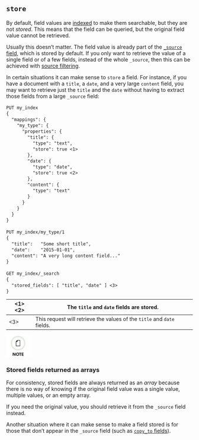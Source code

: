 ## `store`

By default, field values are [indexed](mapping-index.html) to make them searchable, but they are not _stored_. This means that the field can be queried, but the original field value cannot be retrieved.

Usually this doesn’t matter. The field value is already part of the [`_source` field](mapping-source-field.html), which is stored by default. If you only want to retrieve the value of a single field or of a few fields, instead of the whole `_source`, then this can be achieved with [source filtering](search-request-source-filtering.html).

In certain situations it can make sense to `store` a field. For instance, if you have a document with a `title`, a `date`, and a very large `content` field, you may want to retrieve just the `title` and the `date` without having to extract those fields from a large `_source` field:
    
    
    PUT my_index
    {
      "mappings": {
        "my_type": {
          "properties": {
            "title": {
              "type": "text",
              "store": true <1>
            },
            "date": {
              "type": "date",
              "store": true <2>
            },
            "content": {
              "type": "text"
            }
          }
        }
      }
    }
    
    PUT my_index/my_type/1
    {
      "title":   "Some short title",
      "date":    "2015-01-01",
      "content": "A very long content field..."
    }
    
    GET my_index/_search
    {
      "stored_fields": [ "title", "date" ] <3>
    }

<1> <2>| The `title` and `date` fields are stored.     
---|---   
 <3>| This request will retrieve the values of the `title` and `date` fields.   
  
![Note](images/icons/note.png)

### Stored fields returned as arrays

For consistency, stored fields are always returned as an _array_ because there is no way of knowing if the original field value was a single value, multiple values, or an empty array.

If you need the original value, you should retrieve it from the `_source` field instead.

Another situation where it can make sense to make a field stored is for those that don’t appear in the `_source` field (such as [`copy_to` fields](copy-to.html)).
